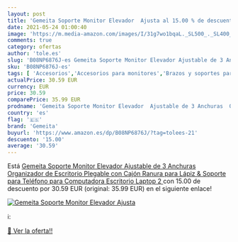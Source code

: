 ```yaml
---
layout: post
title: 'Gemeita Soporte Monitor Elevador  Ajusta al 15.00 % de descuento'
date: 2021-05-24 01:00:40
image: 'https://m.media-amazon.com/images/I/31g7wo1bqaL._SL500_._SL400_.jpg'
comments: true
category: ofertas
author: 'tole.es'
slug: 'B08NP6876J-es Gemeita Soporte Monitor Elevador Ajustable de 3 Anchuras...'
sku: 'B08NP6876J-es'
tags: [ 'Accesorios','Accesorios para monitores','Brazos y soportes para monitores','Informática','gemeita','lápiz', ]
actualPrice: 30.59 EUR
currency: EUR
price: 30.59
comparePrice: 35.99 EUR
prodname: 'Gemeita Soporte Monitor Elevador  Ajustable de 3 Anchuras  Organizador de Escritorio Plegable con Cajón  Ranura para Lápiz & Soporte para Teléfono  para Computadora  Escritorio  Laptop  2 '
country: 'es'
flag: '🇪🇸'
brand: 'Gemeita'
buyurl: 'https://www.amazon.es/dp/B08NP6876J/?tag=tolees-21'
descuento: '15.00'
average: '30.59'
---
```


Está [Gemeita Soporte Monitor Elevador  Ajustable de 3 Anchuras  Organizador de Escritorio Plegable con Cajón  Ranura para Lápiz & Soporte para Teléfono  para Computadora  Escritorio  Laptop  2 ](https://www.amazon.es/dp/B08NP6876J/?tag=tolees-21) con 15.00 de descuento por 30.59 EUR (original: 35.99 EUR) en el siguiente enlace!

[![Gemeita Soporte Monitor Elevador  Ajusta](https://m.media-amazon.com/images/I/31g7wo1bqaL._SL500_._SL400_.jpg)](https://www.amazon.es/dp/B08NP6876J/?tag=tolees-21)

ℹ️:


[🛒 Ver la oferta!!](https://www.amazon.es/dp/B08NP6876J/?tag=tolees-21)
